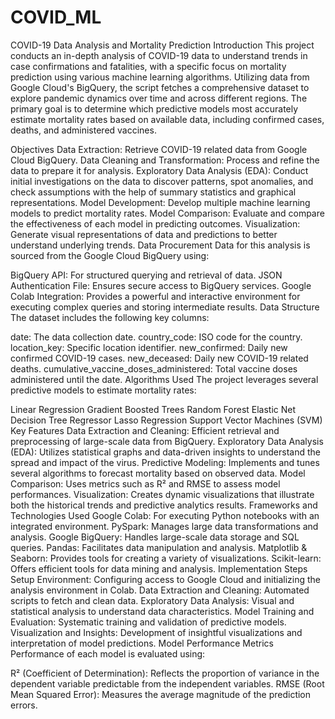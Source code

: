 # COVID_ML

COVID-19 Data Analysis and Mortality Prediction
Introduction
This project conducts an in-depth analysis of COVID-19 data to understand trends in case confirmations and fatalities, with a specific focus on mortality prediction using various machine learning algorithms. Utilizing data from Google Cloud's BigQuery, the script fetches a comprehensive dataset to explore pandemic dynamics over time and across different regions. The primary goal is to determine which predictive models most accurately estimate mortality rates based on available data, including confirmed cases, deaths, and administered vaccines.

Objectives
Data Extraction: Retrieve COVID-19 related data from Google Cloud BigQuery.
Data Cleaning and Transformation: Process and refine the data to prepare it for analysis.
Exploratory Data Analysis (EDA): Conduct initial investigations on the data to discover patterns, spot anomalies, and check assumptions with the help of summary statistics and graphical representations.
Model Development: Develop multiple machine learning models to predict mortality rates.
Model Comparison: Evaluate and compare the effectiveness of each model in predicting outcomes.
Visualization: Generate visual representations of data and predictions to better understand underlying trends.
Data Procurement
Data for this analysis is sourced from the Google Cloud BigQuery using:

BigQuery API: For structured querying and retrieval of data.
JSON Authentication File: Ensures secure access to BigQuery services.
Google Colab Integration: Provides a powerful and interactive environment for executing complex queries and storing intermediate results.
Data Structure
The dataset includes the following key columns:

date: The data collection date.
country_code: ISO code for the country.
location_key: Specific location identifier.
new_confirmed: Daily new confirmed COVID-19 cases.
new_deceased: Daily new COVID-19 related deaths.
cumulative_vaccine_doses_administered: Total vaccine doses administered until the date.
Algorithms Used
The project leverages several predictive models to estimate mortality rates:

Linear Regression
Gradient Boosted Trees
Random Forest
Elastic Net
Decision Tree Regressor
Lasso Regression
Support Vector Machines (SVM)
Key Features
Data Extraction and Cleaning: Efficient retrieval and preprocessing of large-scale data from BigQuery.
Exploratory Data Analysis (EDA): Utilizes statistical graphs and data-driven insights to understand the spread and impact of the virus.
Predictive Modeling: Implements and tunes several algorithms to forecast mortality based on observed data.
Model Comparison: Uses metrics such as R² and RMSE to assess model performances.
Visualization: Creates dynamic visualizations that illustrate both the historical trends and predictive analytics results.
Frameworks and Technologies Used
Google Colab: For executing Python notebooks with an integrated environment.
PySpark: Manages large data transformations and analysis.
Google BigQuery: Handles large-scale data storage and SQL queries.
Pandas: Facilitates data manipulation and analysis.
Matplotlib & Seaborn: Provides tools for creating a variety of visualizations.
Scikit-learn: Offers efficient tools for data mining and analysis.
Implementation Steps
Setup Environment: Configuring access to Google Cloud and initializing the analysis environment in Colab.
Data Extraction and Cleaning: Automated scripts to fetch and clean data.
Exploratory Data Analysis: Visual and statistical analysis to understand data characteristics.
Model Training and Evaluation: Systematic training and validation of predictive models.
Visualization and Insights: Development of insightful visualizations and interpretation of model predictions.
Model Performance Metrics
Performance of each model is evaluated using:

R² (Coefficient of Determination): Reflects the proportion of variance in the dependent variable predictable from the independent variables.
RMSE (Root Mean Squared Error): Measures the average magnitude of the prediction errors.
